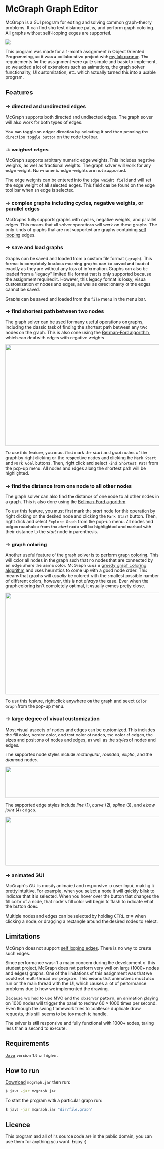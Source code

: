 # McGraph Graph Editor

McGraph is a GUI program for editing and solving common graph-theory problems. It can find shortest distance paths, and perform graph coloring. All graphs without self-looping edges are supported.

![](screenshots/sociogram.png)

This program was made for a 1-month assignment in Object Oriented Programming, so it was a collaborative project with [my lab partner](https://github.com/janaheit). The requirements for the assignment were quite simple and basic to implement, so we added a lot of extensions such as animations, the graph solver functionality, UI customization, etc. which actually turned this into a usable program.

## Features

### → directed and undirected edges

McGraph supports both directed and undirected edges. The graph solver will also work for both types of edges. 

You can toggle an edges direction by selecting it and then pressing the `direction toggle button` on the node tool bar.

### → weighed edges

McGraph supports arbitrary numeric edge weights. This includes negative weights, as well as fractional weights. The graph solver will work for any edge weight. Non-numeric edge weights are not supported.

The edge weights can be entered into the `edge weight field` and will set the edge weight of all selected edges. This field can be found on the edge tool bar when an edge is selected.

### → complex graphs including cycles, negative weights, or parallel edges

McGraphs fully supports graphs with cycles, negative weights, and parallel edges. This means that all solver operations will work on these graphs. The only kinds of graphs that are not supported are graphs containing [self looping](https://en.wikipedia.org/wiki/Loop_(graph_theory)) edges.

### → save and load graphs

Graphs can be saved and loaded from a custom file format (`.graph`). This format is completely lossless meaning graphs can be saved and loaded exactly as they are without any loss of information. Graphs can also be loaded from a "legacy" limited file format that is only supported because the assignment required it. However, this legacy format is lossy, visual customization of nodes and edges, as well as directionality of the edges cannot be saved.

Graphs can be saved and loaded from the `file` menu in the menu bar.

### → find shortest path between two nodes

The graph solver can be used for many useful operations on graphs, including the classic task of finding the shortest path between any two nodes on the graph. This is also done using the [Bellman-Ford algorithm](https://en.wikipedia.org/wiki/Bellman%E2%80%93Ford_algorithm), which can deal with edges with negative weights.

<p align="center">
  <img width="720" height="333" src="screenshots/shortest-path.png">
</p>

To use this feature, you must first mark the _start_ and _goal_ nodes of the graph by right clicking on the respective nodes and clicking the `Mark Start` and `Mark Goal` buttons. Then, right click and select `Find Shortest Path` from the pop-up menu. All nodes and edges along the shortest path will be highlighted. 

### → find the distance from one node to all other nodes

The graph solver can also find the distance of one node to all other nodes in a graph. This is also done using the [Bellman-Ford algorithm](https://en.wikipedia.org/wiki/Bellman%E2%80%93Ford_algorithm).

To use this feature, you must first mark the _start_ node for this operation by right clicking on the desired node and clicking the `Mark Start` button. Then, right click and select `Explore Graph` from the pop-up menu. All nodes and edges reachable from the _start_ node will be highlighted and marked with their distance to the _start_ node in parenthesis. 

### → graph coloring

Another useful feature of the graph solver is to perform [graph coloring](https://en.wikipedia.org/wiki/Graph_coloring). This will color all nodes in the graph such that no nodes that are connected by an edge share the same color. McGraph uses a [greedy graph coloring algorithm](https://en.wikipedia.org/wiki/Greedy_coloring) and uses heuristics to come up with a good node order. This means that graphs will _usually_ be colored with the smallest possible number of different colors, however, this is not _always_ the case. Even when the graph coloring isn't completely optimal, it usually comes pretty close.

<p align="center">
  <img width="773" height="333" src="screenshots/usa.png">
</p>

To use this feature, right click anywhere on the graph and select `Color Graph` from the pop-up menu.

### → large degree of visual customization

Most visual aspects of nodes and edges can be customized. This includes the fill color, border color, and text color of nodes, the color of edges, the sizes and positions of nodes and edges, as well as the _styles_ of nodes and edges. 

The supported node styles include _rectangular_, _rounded_, _elliptic_, and the _diamond_ nodes.

<p align="center">
  <img width="593" height="103" src="screenshots/node-styles.png">
</p>

The supported edge styles include _line_ (1), _curve_ (2), _spline_ (3), and _elbow joint_ (4) edges.

<p align="center">
  <img width="593" height="159" src="screenshots/edge-styles.png">
</p>

### → animated GUI

McGraph's GUI is mostly animated and responsive to user input, making it pretty intuitive. For example, when you select a node it will quickly blink to indicate that it is selected. When you hover over the button that changes the fill color of a node, that node's fill color will begin to flash to indicate what the button does.

Multiple nodes and edges can be selected by holding <kbd>CTRL</kbd> or <kbd>⌘</kbd> when clicking a node, or dragging a rectangle around the desired nodes to select. 

## Limitations

McGraph does not support [self looping edges](https://en.wikipedia.org/wiki/Loop_(graph_theory)). There is no way to create such edges.

Since performance wasn't a major concern during the development of this student project, McGraph does not perform very well on large (1000+ nodes and edges) graphs. One of the limitations of this assignment was that we could not multi-thread our program. This means that animations must also run on the main thread with the UI, which causes a lot of performance problems due to how we implemented the drawing.

Because we had to use MVC and the observer pattern, an animation playing on 1000 nodes will trigger the panel to redraw 60 × 1000 times per second. Even though the swing framework tries to coallesce duplicate draw requests, this still seems to be too much to handle.

The solver is still responsive and fully functional with 1000+ nodes, taking less than a second to execute.

## Requirements

[Java](https://www.java.com/en/download/) version 1.8 or higher.

## How to run

[Download]() `mcgraph.jar` then run: 

```bash
$ java -jar mcgraph.jar
```

To start the program with a particular graph run:

```bash
$ java -jar mcgraph.jar "dir/file.graph"
```

## Licence

This program and all of its source code are in the public domain, you can use them for anything you want. Enjoy :)
